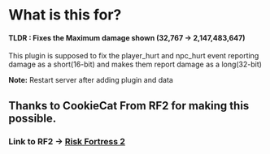 # What is this for?
#### TLDR : Fixes the Maximum damage shown (32,767 -> 2,147,483,647)

This plugin is supposed to fix the player_hurt and npc_hurt event reporting damage as a short(16-bit) and makes them report damage as a long(32-bit)

**Note:** Restart server after adding plugin and data

## Thanks to CookieCat From RF2 for making this possible.
### Link to RF2 -> [Risk Fortress 2](https://github.com/CookieCat45/Risk-Fortress-2/tree/main)
